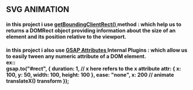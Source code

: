 ## SVG ANIMATION

<h4>in this project i use <a href="https://developer.mozilla.org/en-US/docs/Web/API/Element/getBoundingClientRect">getBoundingClientRect()
</a> method : which help us to returns a DOMRect object providing information about the size of an element and its position relative to the viewport.</h4>

<h4>in this project i also use  <a href="https://gsap.com/docs/v3/GSAP/CorePlugins/Attributes/">GSAP Attributes
</a> Internal Plugins : which allow us to easily tween any numeric attribute of a DOM element. 
</br> ex:: <rect id="rect" fill="none" x="0" y="0" width="500" height="400"></rect>
</br> gsap.to("#rect", {
  duration: 1,
  // x here refers to the x attribute
  attr: { x: 100, y: 50, width: 100, height: 100 },
  ease: "none",
  x: 200 // animate translateX() transform
});

</h4>